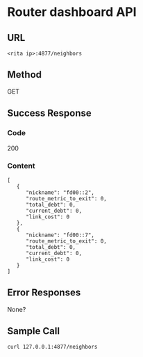 # Router dashboard API

## URL

`<rita ip>:4877/neighbors`

## Method

GET

## Success Response

### Code

200

### Content

```
[
   {
      "nickname": "fd00::2",
      "route_metric_to_exit": 0,
      "total_debt": 0,
      "current_debt": 0,
      "link_cost": 0
   },
   {
      "nickname": "fd00::7",
      "route_metric_to_exit": 0,
      "total_debt": 0,
      "current_debt": 0,
      "link_cost": 0
   }
]
```

## Error Responses

None?

## Sample Call

`curl 127.0.0.1:4877/neighbors`
